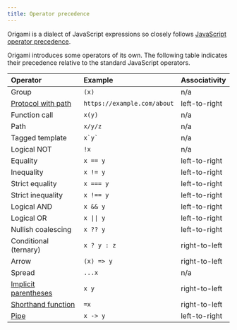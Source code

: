 ```yaml
---
title: Operator precedence
---
```


Origami is a dialect of JavaScript expressions so closely follows [JavaScript operator precedence](https://developer.mozilla.org/en-US/docs/Web/JavaScript/Reference/Operators/Operator_precedence).

Origami introduces some operators of its own. The following table indicates their precedence relative to the standard JavaScript operators.

| Operator                                                    | Example                       | Associativity |
| :---------------------------------------------------------- | :---------------------------- | :------------ |
| Group                                                       | `(x)`                         | n/a           |
| [Protocol with path](syntax.html#namespaces)                | `https://example.com/about`   | left-to-right |
| Function call                                               | `x(y)`                        | n/a           |
| Path                                                        | `x/y/z`                       | n/a           |
| Tagged template                                             | `` x`y` ``                    | n/a           |
| Logical NOT                                                 | `!x`                          | n/a           |
| Equality                                                    | `x == y`                      | left-to-right |
| Inequality                                                  | `x != y`                      | left-to-right |
| Strict equality                                             | `x === y`                     | left-to-right |
| Strict inequality                                           | `x !== y`                     | left-to-right |
| Logical AND                                                 | `x && y`                      | left-to-right |
| Logical OR                                                  | <code>x &#124;&#124; y</code> | left-to-right |
| Nullish coalescing                                          | `x ?? y`                      | left-to-right |
| Conditional (ternary)                                       | `x ? y : z`                   | right-to-left |
| Arrow                                                       | `(x) => y`                    | right-to-left |
| Spread                                                      | `...x`                        | n/a           |
| [Implicit parentheses](syntax.html#function-calls)          | `x y`                         | right-to-left |
| [Shorthand function](syntax.html#lambdas-unnamed-functions) | `=x`                          | right-to-left |
| [Pipe](syntax.html#pipe-operator)                           | `x -> y`                      | left-to-right |
